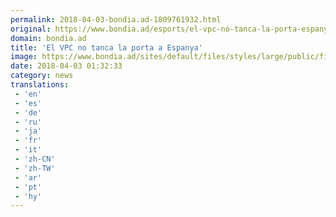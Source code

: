 ```yaml
---
permalink: 2018-04-03-bondia.ad-1809761932.html
original: https://www.bondia.ad/esports/el-vpc-no-tanca-la-porta-espanya
domain: bondia.ad
title: 'El VPC no tanca la porta a Espanya'
image: https://www.bondia.ad/sites/default/files/styles/large/public/field/image/p._19_central_vpc_andorra_0.jpg?itok=Baj-HQ0_
date: 2018-04-03 01:32:33
category: news
translations: 
 - 'en'
 - 'es'
 - 'de'
 - 'ru'
 - 'ja'
 - 'fr'
 - 'it'
 - 'zh-CN'
 - 'zh-TW'
 - 'ar'
 - 'pt'
 - 'hy'
---
```


